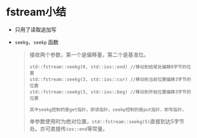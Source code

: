 # fstream小结

* 只用了读取追加写

* `seekg`、`seekp` 函数

  >  接收两个参数，第一个是偏移量，第二个是基准位。
  >
  > ```
  > std::fstream::seekg(0, std::ios::end) //移动到结尾处偏移0字节的位置
  > std::fstream::seekg(3, std::ios::cur) //移动到当前位置偏移3字节的位置
  > std::fstream::seekg(3, std::ios::beg) //移动到开始位置偏移3字节的位置
  > 
  > 其中seekg控制的是get指针，即读指针。seekp控制的是put指针，即写指针。
  > ```
  >
  > 单参数使用时为绝对位置，`std::fstream::seekg(5)`直接到达5字节处。亦可直接传`ios::end`等常量。

